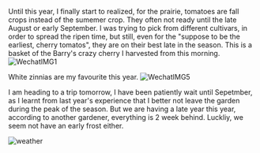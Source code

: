 Until this year, I finally start to realized, for the prairie, tomatoes are fall crops instead of the sumemer crop. They often not ready until the late August or early September. I was trying to pick from different cultivars, in order to spread the ripen time, but still, even for the "suppose to be the earliest, cherry tomatos", they are on their best late in the season. This is a basket of the Barry's crazy cherry I harvested from this morning.
![WechatIMG1](https://user-images.githubusercontent.com/79727789/188210099-5076748b-a590-416c-b297-ef480f1830f4.jpg)


White zinnias are my favourite this year. 
![WechatIMG5](https://user-images.githubusercontent.com/79727789/188252804-fa49d7c6-0c8b-4991-953b-36928adad71f.jpg)

I am heading to a trip tomorrow, I have been patiently wait until Sepetmber, as I learnt from last year's experience that I better not leave the garden during the peak of the season. But we are having a late year this year, according to another gardener, everything is 2 week behind. Luckliy, we seem not have an early frost either. 

![weather](https://user-images.githubusercontent.com/79727789/188253088-ff422cf9-f895-4960-bf01-9318fafff7a6.jpg)
